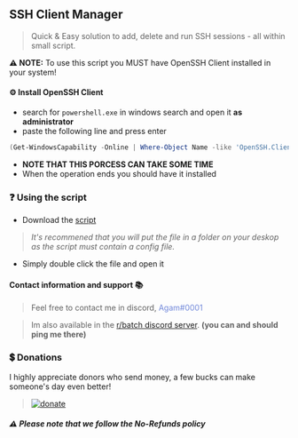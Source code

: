 ## SSH Client Manager
> Quick & Easy solution to add, delete and run SSH sessions - all within small script.

**⚠ NOTE:** To use this script you MUST have OpenSSH Client installed in your system!

#### ⚙ Install OpenSSH Client
- search for `powershell.exe` in windows search and open it **as administrator**
- paste the following line and press enter
```ps1
(Get-WindowsCapability -Online | Where-Object Name -like 'OpenSSH.Client*').State
```
- **NOTE THAT THIS PORCESS CAN TAKE SOME TIME**
- When the operation ends you should have it installed

### ❓ Using the script
- Download the [script](https://raw.githubusercontent.com/agamsol/Batch-Projects/main/SSH-Client-Manager/SSH%20Client%20Manager.bat)
> _It's recommened that you will put the file in a folder on your deskop as the script must contain a config file._
- Simply double click the file and open it

#### Contact information and support 📚
> Feel free to contact me in discord, <span style="color:#7289DA">Agam#0001</span>

> Im also available in the [r/batch discord server](https://discord.gg/gPMcxXZjkb). **(you can and should ping me there)**

### 💲 Donations
I highly appreciate donors who send money,
a few bucks can make someone's day even better!
><a href="https://www.paypal.me/agamsolomon0011" rel="paypal donations">![donate](https://img.shields.io/badge/Donate-Paypal-brightgreen.svg)</a>

##### **:warning: Please note that we follow the No-Refunds policy**